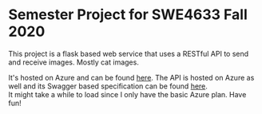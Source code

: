 # Semester Project for SWE4633 Fall 2020
This project is a flask based web service that uses a RESTful API to send and receive images. Mostly cat images.<br>

It's hosted on Azure and can be found <a href="https://cloudsoftwareprojectgroup6.azurewebsites.net/">here</a>.
The API is hosted on Azure as well and its Swagger based specification can be found <a href="http://cloudsoftwareprojectgroup6api.azurewebsites.net/swagger/">here</a>.<br>
It might take a while to load since I only have the basic Azure plan. Have fun!
